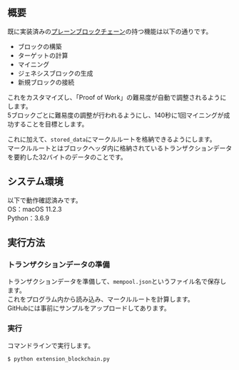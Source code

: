 ## 概要
既に実装済みの[プレーンブロックチェーン](https://github.com/nakatatsu711/plain_blockchain)の持つ機能は以下の通りです。
- ブロックの構築
- ターゲットの計算
- マイニング
- ジェネシスブロックの生成
- 新規ブロックの接続

これをカスタマイズし、「Proof of Work」の難易度が自動で調整されるようにします。  
5ブロックごとに難易度の調整が行われるようにし、140秒に1回マイニングが成功することを目標とします。

これに加えて、`stored_data`にマークルルートを格納できるようにします。  
マークルルートとはブロックヘッダ内に格納されているトランザクションデータを要約した32バイトのデータのことです。



## システム環境
以下で動作確認済みです。  
OS：macOS 11.2.3  
Python：3.6.9



## 実行方法
### トランザクションデータの準備
トランザクションデータを準備して、`mempool.json`というファイル名で保存します。  
これをプログラム内から読み込み、マークルルートを計算します。  
GitHubには事前にサンプルをアップロードしてあります。


### 実行
コマンドラインで実行します。
```
$ python extension_blockchain.py
```

